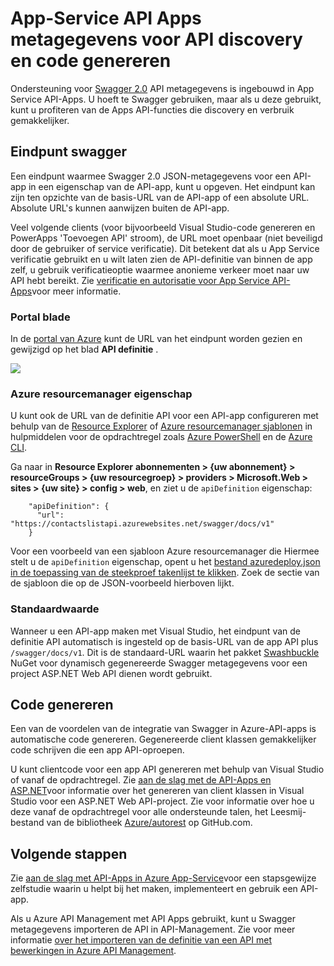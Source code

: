 <properties
    pageTitle="App-Service API Apps metagegevens voor API discovery en code generatie | Microsoft Azure"
    description="Leer hoe API-Apps in Azure App Service Swagger metagegevens gebruiken om te vergemakkelijken API discovery en code generatie."
    services="app-service\api"
    documentationCenter=".net"
    authors="tdykstra"
    manager="wpickett"
    editor=""/>

<tags
    ms.service="app-service-api"
    ms.workload="na"
    ms.tgt_pltfrm="na"
    ms.devlang="na"
    ms.topic="article"
    ms.date="08/30/2016"
    ms.author="rachelap"/>

# <a name="app-service-api-apps-metadata-for-api-discovery-and-code-generation"></a>App-Service API Apps metagegevens voor API discovery en code genereren 

Ondersteuning voor [Swagger 2.0](http://swagger.io/) API metagegevens is ingebouwd in App Service API-Apps. U hoeft te Swagger gebruiken, maar als u deze gebruikt, kunt u profiteren van de Apps API-functies die discovery en verbruik gemakkelijker.   

## <a name="swagger-endpoint"></a>Eindpunt swagger

Een eindpunt waarmee Swagger 2.0 JSON-metagegevens voor een API-app in een eigenschap van de API-app, kunt u opgeven. Het eindpunt kan zijn ten opzichte van de basis-URL van de API-app of een absolute URL. Absolute URL's kunnen aanwijzen buiten de API-app. 

Veel volgende clients (voor bijvoorbeeld Visual Studio-code genereren en PowerApps 'Toevoegen API' stroom), de URL moet openbaar (niet beveiligd door de gebruiker of service verificatie). Dit betekent dat als u App Service verificatie gebruikt en u wilt laten zien de API-definitie van binnen de app zelf, u gebruik verificatieoptie waarmee anonieme verkeer moet naar uw API hebt bereikt. Zie [verificatie en autorisatie voor App Service API-Apps](app-service-api-authentication.md)voor meer informatie.

### <a name="portal-blade"></a>Portal blade

In de [portal van Azure](https://portal.azure.com/) kunt de URL van het eindpunt worden gezien en gewijzigd op het blad **API definitie** .

![](./media/app-service-api-metadata/apidefblade.png)

### <a name="azure-resource-manager-property"></a>Azure resourcemanager eigenschap

U kunt ook de URL van de definitie API voor een API-app configureren met behulp van de [Resource Explorer](https://resources.azure.com/) of [Azure resourcemanager sjablonen](../resource-group-authoring-templates.md) in hulpmiddelen voor de opdrachtregel zoals [Azure PowerShell](../powershell-install-configure.md) en de [Azure CLI](../xplat-cli-install.md). 

Ga naar in **Resource Explorer** **abonnementen > {uw abonnement} > resourceGroups > {uw resourcegroep} > providers > Microsoft.Web > sites > {uw site} > config > web**, en ziet u de `apiDefinition` eigenschap:

        "apiDefinition": {
          "url": "https://contactslistapi.azurewebsites.net/swagger/docs/v1"
        }

Voor een voorbeeld van een sjabloon Azure resourcemanager die Hiermee stelt u de `apiDefinition` eigenschap, opent u het [bestand azuredeploy.json in de toepassing van de steekproef takenlijst te klikken](https://github.com/azure-samples/app-service-api-dotnet-todo-list/blob/master/azuredeploy.json). Zoek de sectie van de sjabloon die op de JSON-voorbeeld hierboven lijkt.

### <a name="default-value"></a>Standaardwaarde

Wanneer u een API-app maken met Visual Studio, het eindpunt van de definitie API automatisch is ingesteld op de basis-URL van de app API plus `/swagger/docs/v1`. Dit is de standaard-URL waarin het pakket [Swashbuckle](https://www.nuget.org/packages/Swashbuckle) NuGet voor dynamisch gegenereerde Swagger metagegevens voor een project ASP.NET Web API dienen wordt gebruikt. 

## <a name="code-generation"></a>Code genereren

Een van de voordelen van de integratie van Swagger in Azure-API-apps is automatische code genereren. Gegenereerde client klassen gemakkelijker code schrijven die een app API-oproepen.

U kunt clientcode voor een app API genereren met behulp van Visual Studio of vanaf de opdrachtregel. Zie [aan de slag met de API-Apps en ASP.NET](app-service-api-dotnet-get-started.md#codegen)voor informatie over het genereren van client klassen in Visual Studio voor een ASP.NET Web API-project. Zie voor informatie over hoe u deze vanaf de opdrachtregel voor alle ondersteunde talen, het Leesmij-bestand van de bibliotheek [Azure/autorest](https://github.com/azure/autorest) op GitHub.com.
 
## <a name="next-steps"></a>Volgende stappen

Zie [aan de slag met API-Apps in Azure App-Service](app-service-api-dotnet-get-started.md)voor een stapsgewijze zelfstudie waarin u helpt bij het maken, implementeert en gebruik een API-app.

Als u Azure API Management met API Apps gebruikt, kunt u Swagger metagegevens importeren de API in API-Management. Zie voor meer informatie [over het importeren van de definitie van een API met bewerkingen in Azure API Management](../api-management/api-management-howto-import-api.md). 
